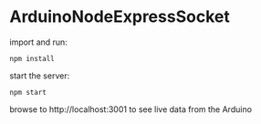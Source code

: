 # ArduinoNodeExpressSocket

import and run:

    npm install

start the server:

    npm start

browse to http://localhost:3001 to see live data from the Arduino